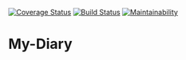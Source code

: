 [![Coverage Status](https://coveralls.io/repos/github/CJMaxwell/My-Diary/badge.svg)](https://coveralls.io/github/CJMaxwell/My-Diary)
[![Build Status](https://travis-ci.org/CJMaxwell/My-Diary.svg?branch=staging)](https://travis-ci.org/CJMaxwell/My-Diary)
[![Maintainability](https://api.codeclimate.com/v1/badges/701cfa0e0220583ec631/maintainability)](https://codeclimate.com/github/CJMaxwell/My-Diary/maintainability)

# My-Diary
